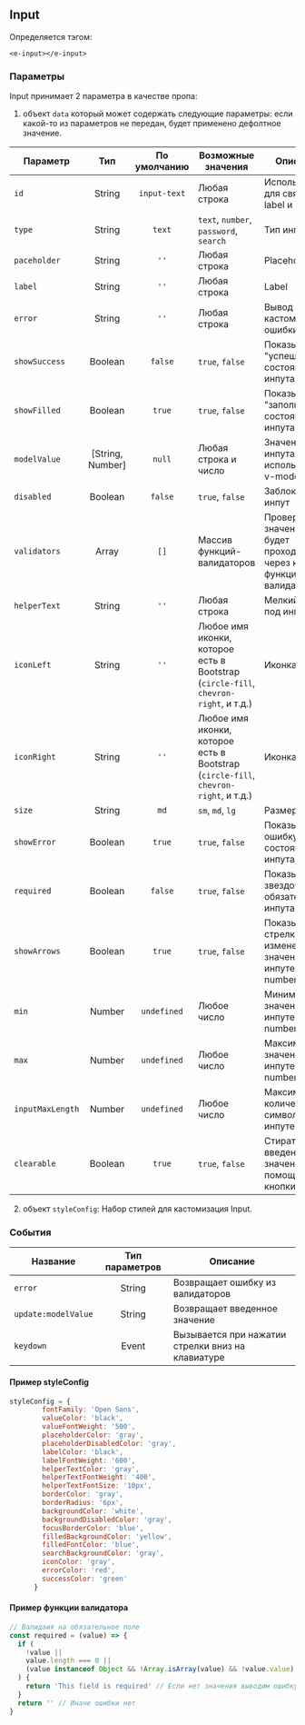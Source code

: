 ## Input

Определяется тэгом:
```vue
<e-input></e-input>
```

### Параметры

Input принимает 2 параметра в качестве пропа:
1. объект `data` который может содержать следующие параметры:
   если какой-то из параметров не передан, будет применено дефолтное значение.

| Параметр           |       Тип        |  По умолчанию  | Возможные значения                                                                      | Описание                                                         |
|--------------------|:----------------:|:--------------:|-----------------------------------------------------------------------------------------|------------------------------------------------------------------|
| ``id``             |      String      | ``input-text`` | Любая строка                                                                            | Используется для связки label и input                            |
| ``type``           |      String      |    ``text``    | ``text``, ``number``, ``password``, ``search``                                          | Тип инпута                                                       |
| ``paceholder``     |      String      |     ``''``     | Любая строка                                                                            | Placeholder                                                      |
| ``label``          |      String      |     ``''``     | Любая строка                                                                            | Label                                                            |
| ``error``          |      String      |     ``''``     | Любая строка                                                                            | Вывод кастомной ошибки                                           |
| ``showSuccess``    |     Boolean      |   ``false``    | ``true``, ``false``                                                                     | Показывать "успешное" состояние инпута                           |
| ``showFilled``     |     Boolean      |    ``true``    | ``true``, ``false``                                                                     | Показывать "заполненное" состояние инпута                        |
| ``modelValue``     | [String, Number] |    ``null``    | Любая строка и число                                                                    | Значение инпута (можно использовать v-model)                     |
| ``disabled``       |     Boolean      |   ``false``    | ``true``, ``false``                                                                     | Заблокировать инпут                                              |
| ``validators``     |      Array       |     ``[]``     | Массив функций-валидаторов                                                              | Проверка значения будет проходить через каждую функцию-валидатор |
| ``helperText``     |      String      |     ``''``     | Любая строка                                                                            | Мелкий текст под инпутом                                         |
| ``iconLeft``       |      String      |     ``''``     | Любое имя иконки, которое есть в Bootstrap (``circle-fill``, ``chevron-right``, и т.д.) | Иконка слева                                                     |
| ``iconRight``      |      String      |     ``''``     | Любое имя иконки, которое есть в Bootstrap (``circle-fill``, ``chevron-right``, и т.д.) | Иконка справа                                                    |
| ``size``           |      String      |     ``md``     | ``sm``, ``md``, ``lg``                                                                  | Размер инпута                                                    |
| ``showError``      |     Boolean      |    ``true``    | ``true``, ``false``                                                                     | Показывать ошибку и состояние инпута                             |
| ``required``       |     Boolean      |   ``false``    | ``true``, ``false``                                                                     | Показывать звездочку обязательного инпута                        |
| ``showArrows``     |     Boolean      |    ``true``    | ``true``, ``false``                                                                     | Показывать стрелки для изменения значения в инпуте типа number   |
| ``min``            |      Number      | ``undefined``  | Любое число                                                                             | Минимальное значение в инпуте типа number                        |
| ``max``            |      Number      | ``undefined``  | Любое число                                                                             | Максимальное значение в инпуте типа number                       |
| ``inputMaxLength`` |      Number      | ``undefined``  | Любое число                                                                             | Максимальное количество символов в инпуте                        |
| ``clearable``      |     Boolean      |    ``true``    | ``true``, ``false``                                                                     | Стирать введенное значение с помощью кнопки                      |

2. объект `styleConfig`:
Набор стилей для кастомизация Input.

### События

| Название              | Тип параметров | Описание                                          |
|-----------------------|:--------------:|---------------------------------------------------|
| ``error``             |     String     | Возвращает ошибку из валидаторов                  |
| ``update:modelValue`` |     String     | Возвращает введенное значение                     |
| ``keydown``           |     Event      | Вызывается при нажатии стрелки вниз на клавиатуре |

#### Пример styleConfig

````javascript
styleConfig = {
        fontFamily: 'Open Sans',
        valueColor: 'black',
        valueFontWeight: '500',
        placeholderColor: 'gray',
        placeholderDisabledColor: 'gray',
        labelColor: 'black',
        labelFontWeight: '600',
        helperTextColor: 'gray',
        helperTextFontWeight: '400',
        helperTextFontSize: '10px',
        borderColor: 'gray',
        borderRadius: '6px',
        backgroundColor: 'white',
        backgroundDisabledColor: 'gray',
        focusBorderColor: 'blue',
        filledBackgroundColor: 'yellow',
        filledFontColor: 'blue',
        searchBackgroundColor: 'gray',
        iconColor: 'gray',
        errorColor: 'red',
        successColor: 'green'
      }
````

#### Пример функции валидатора

````javascript
// Валидаия на обязательное поле
const required = (value) => {
  if (
    !value ||
    value.length === 0 ||
    (value instanceof Object && !Array.isArray(value) && !value.value)
  ) {
    return 'This field is required' // Если нет значения выводим ошибку
  }
  return '' // Иначе ошибки нет
}
````